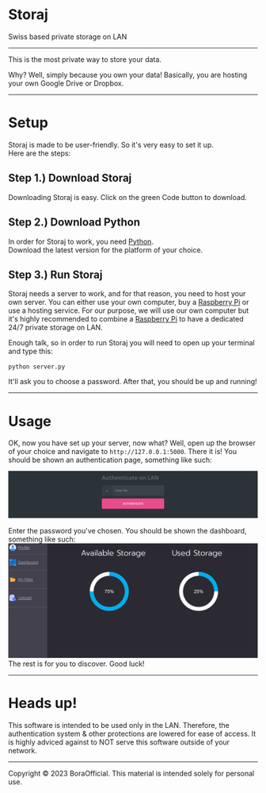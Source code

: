 # Storaj
Swiss based private storage on LAN

---

This is the most private way to store your data.

Why? Well, simply because you own your data! Basically, you are hosting your own Google Drive or Dropbox.<br>

---
# Setup

Storaj is made to be user-friendly. So it's very easy to set it up.<br>
Here are the steps:

## Step 1.) Download Storaj
Downloading Storaj is easy. Click on the green Code button to download.
## Step 2.) Download Python
In order for Storaj to work, you need <a href="https://www.python.org/downloads/">Python</a>.<br>
Download the latest version for the platform of your choice.
## Step 3.) Run Storaj
Storaj needs a server to work, and for that reason, you need to host your own server. You can either use your own computer, buy a <a href="https://www.raspberrypi.com/">Raspberry Pi</a> or use a hosting service. For our purpose, we will use our own computer but it's highly recommended to combine a <a href="https://www.raspberrypi.com/">Raspberry Pi</a> to have a dedicated 24/7 private storage on LAN.

Enough talk, so in order to run Storaj you will need to open up your terminal and type this:
```
python server.py
```
It'll ask you to choose a password. After that, you should be up and running!

---
# Usage 

OK, now you have set up your server, now what? Well, open up the browser of your choice and navigate to ```http://127.0.0.1:5000```. There it is! You should be shown an authentication page, something like such:

![Authentication Page](https://github.com/BoraOfficial/Storaj/blob/bd2a85c44f8585e58f2dd5775cee963e031a0df9/img/Screenshot-Github-Storaj-1.png)

Enter the password you've chosen. You should be shown the dashboard, something like such:
<br>
![Dashboard](https://github.com/BoraOfficial/Storaj/blob/bd2a85c44f8585e58f2dd5775cee963e031a0df9/img/Screenshot-Github-Storaj-2.png)
<br>
The rest is for you to discover. Good luck!

---
# Heads up!

This software is intended to be used only in the LAN. Therefore, the authentication system & other protections are lowered for ease of access. It is highly adviced against to NOT serve this software outside of your network.

---

Copyright © 2023 BoraOfficial. This material is intended solely for personal use.
